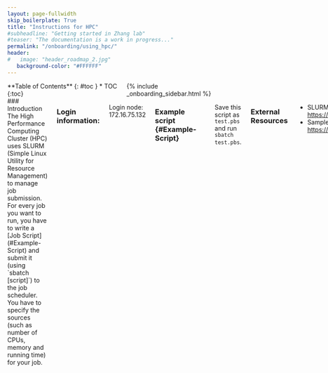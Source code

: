 ```yaml
---
layout: page-fullwidth
skip_boilerplate: True
title: "Instructions for HPC"
#subheadline: "Getting started in Zhang lab"
#teaser: "The documentation is a work in progress..."
permalink: "/onboarding/using_hpc/"
header:
#   image: "header_roadmap_2.jpg"
   background-color: "#FFFFFF"
---
```

<div class="row">
<div class="medium-3 columns" markdown="1">
<div class="panel radius" markdown="1">
**Table of Contents**
{: #toc }
*  TOC
{:toc}
</div>
{% include _onboarding_sidebar.html %}
</div><!-- /.medium-4.columns __ -->



<div class="medium-9 columns" markdown="1">
### Introduction 
The High Performance Computing Cluster (HPC) uses SLURM (Simple Linux Utility for Resource Management) to manage job submission. For every job you want to run, you have to write a [Job Script](#Example-Script) and submit it (using `sbatch [script]`) to the job scheduler. You have to specify the sources (such as number of CPUs, memory and running time) for your job. 

### Login information: 
Login node: 172.16.75.132


### Example script {#Example-Script}
<pre>
#!/bin/bash
#SBATCH -o job.%j.out
#SBATCH -p amd-ep2
#SBATCH --qos=normal
#SBATCH -J JobName
#SBATCH --nodes=1
#SBATCH --ntasks-per-node=1
#SBATCH --cpus-per-task=1
#SBATCH --mem-per-cpu=4Gb
pwd; hostname; date
$command 
</pre>

Save this script as `test.pbs` and run `sbatch test.pbs`. 

### External Resources
* SLURM info:  <https://slurm.schedmd.com/documentation.html> 
* Sample SLURM scripts: <https://help.rc.ufl.edu/doc/Sample_SLURM_Scripts>

### Useful commands: 
* sacct：查看历史作业信息
* salloc：分配资源
* sbatch：提交批处理作业
* scancel：取消作业
* scontrol：系统控制
* sinfo：查看节点与分区状态
* squeue：查看队列状态
* srun：执行作业
 
#### $ sinfo

|关键词 | 含义 |
|-------|------|
|PARTITION | 分区名，大型集群为了方便管理，会将节点划分为不同的分区设置不同权限|
|AVAIL  | 可用状态：up 可用；down 不可用|
|TIMELIMIT | 该分区的作业最大运行时长限制, 30:00 表示30分钟，如果是2-00:00:00表示2天，如果是infinite表示不限时间 |
|NODES | 数量|
|STATE |  状态：drain: 排空状态，表示该类结点不再分配到其他；idle: 空闲状态；alloc: 被分配状态;mix:部分被占用，但是仍有可用资源|

#### $ scontrol  
* `scontrol show partition [PARTITION_NAME]`: 查看分区的状态信息 
*  `scontrol show node [NODE_NAME]`: 查看节点的状态信息

#### $ squeue  
* `squeue`: 查看全局
* `squeue  -u $USER`:  查看自己的任务

|关键词 | 含义|
|-------|-----|
|JOBID | job的id号，每个成功提交的任务都会有唯一的id|
|PARTITION | 计算分区名|
|NAME |  任务名，默认以提交脚本的名称当作任务名|
|USER |  用户名，提交该任务的用户名|
|ST | 任务状态：PD排队；R运行；S挂起；CG正在退出|
|TIME |  任务运行时间|
|NODES | 任务作占节点数|
|NODELIST(REASON) | 任务所占节点列表，如果是排队状态的任务，则会给出排队原因|

#### $ module 
* `module avail`: 查看可用的module模块
* `module load [MODULE_NAME]`:  加载module模块
* `module list`:  查看加载的模块
* `module unload [MODULE_NAME]`: 卸载模块

{% include _improve_content.html %}
</div>
